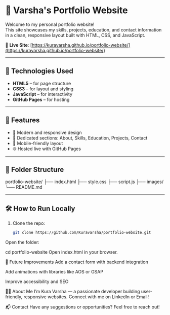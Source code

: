 # 💼 Varsha's Portfolio Website

Welcome to my personal portfolio website!  
This site showcases my skills, projects, education, and contact information in a clean, responsive layout built with HTML, CSS, and JavaScript.

🚀 **Live Site**: [https://kuravarsha.github.io/portfolio-website/](https://kuravarsha.github.io/portfolio-website/)

---

## 🧰 Technologies Used

- **HTML5** – for page structure
- **CSS3** – for layout and styling
- **JavaScript** – for interactivity
- **GitHub Pages** – for hosting

---

## 📸 Features

- 🎯 Modern and responsive design
- 💼 Dedicated sections: About, Skills, Education, Projects, Contact
- 📱 Mobile-friendly layout
- 🌐 Hosted live with GitHub Pages

---

## 📁 Folder Structure

portfolio-website/
├── index.html
├── style.css
├── script.js
├── images/
└── README.md


---

## 🛠️ How to Run Locally

1. Clone the repo:
   ```bash
   git clone https://github.com/Kuravarsha/portfolio-website.git
Open the folder:

cd portfolio-website
Open index.html in your browser.

📝 Future Improvements
Add a contact form with backend integration

Add animations with libraries like AOS or GSAP

Improve accessibility and SEO

🙋‍♀️ About Me
I’m Kura Varsha — a passionate developer building user-friendly, responsive websites.
Connect with me on LinkedIn or Email!

📬 Contact
Have any suggestions or opportunities? Feel free to reach out!


